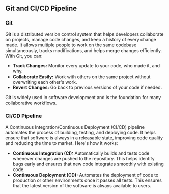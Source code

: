 ## Git and CI/CD Pipeline

### Git

Git is a distributed version control system that helps developers collaborate on projects, manage code changes, and keep a history of every change made. It allows multiple people to work on the same codebase simultaneously, tracks modifications, and helps merge changes efficiently. With Git, you can:

- **Track Changes:** Monitor every update to your code, who made it, and why.
- **Collaborate Easily:** Work with others on the same project without overwriting each other's work.
- **Revert Changes:** Go back to previous versions of your code if needed.

Git is widely used in software development and is the foundation for many collaborative workflows.

### CI/CD Pipeline

A Continuous Integration/Continuous Deployment (CI/CD) pipeline automates the process of building, testing, and deploying code. It helps ensure that software is always in a releasable state, improving code quality and reducing the time to market. Here's how it works:

- **Continuous Integration (CI):** Automatically builds and tests code whenever changes are pushed to the repository. This helps identify bugs early and ensures that new code integrates smoothly with existing code.
- **Continuous Deployment (CD):** Automates the deployment of code to production or other environments once it passes all tests. This ensures that the latest version of the software is always available to users.